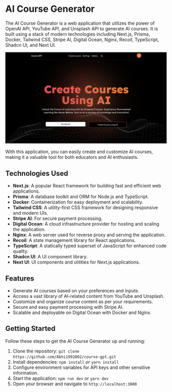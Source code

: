 # AI Course Generator

The AI Course Generator is a web application that utilizes the power of OpenAI API, YouTube API, and Unsplash API to generate AI courses. It is built using a stack of modern technologies including Next.js, Prisma, Docker, Tailwind CSS, Stripe AI, Digital Ocean, Nginx, Recoil, TypeScript, Shadcn UI, and Next UI.

![AI Course Generator](./website.png)

With this application, you can easily create and customize AI courses, making it a valuable tool for both educators and AI enthusiasts.

## Technologies Used

- **Next.js**: A popular React framework for building fast and efficient web applications.
- **Prisma**: A database toolkit and ORM for Node.js and TypeScript.
- **Docker**: Containerization for easy deployment and scalability.
- **Tailwind CSS**: A utility-first CSS framework for designing responsive and modern UIs.
- **Stripe AI**: For secure payment processing.
- **Digital Ocean**: A cloud infrastructure provider for hosting and scaling the application.
- **Nginx**: A web server used for reverse proxy and serving the application.
- **Recoil**: A state management library for React applications.
- **TypeScript**: A statically typed superset of JavaScript for enhanced code quality.
- **Shadcn UI**: A UI component library.
- **Next UI**: UI components and utilities for Next.js applications.

## Features

- Generate AI courses based on your preferences and inputs.
- Access a vast library of AI-related content from YouTube and Unsplash.
- Customize and organize course content as per your requirements.
- Secure and easy payment processing with Stripe AI.
- Scalable and deployable on Digital Ocean with Docker and Nginx.

## Getting Started

Follow these steps to get the AI Course Generator up and running:

1. Clone the repository: `git clone https://github.com/Abhi1992002/course-gpt.git`
2. Install dependencies: `npm install` or `yarn install`
3. Configure environment variables for API keys and other sensitive information.
4. Start the application: `npm run dev` or `yarn dev`
5. Open your browser and navigate to `http://localhost:3000`

